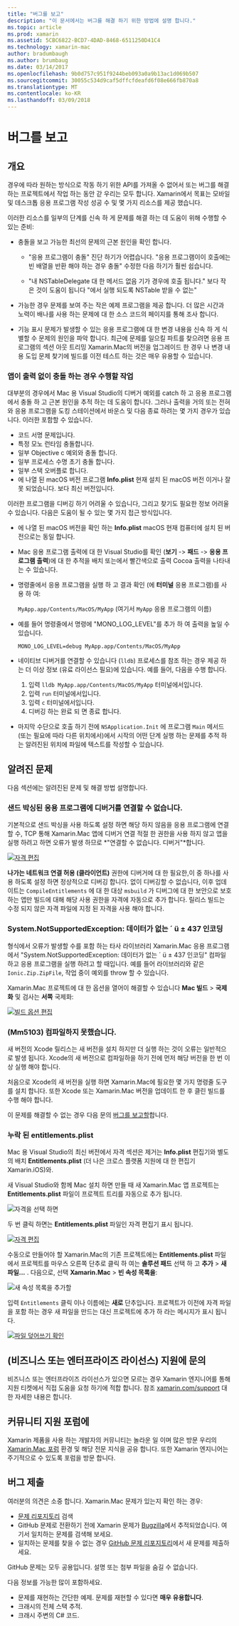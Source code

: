 ```yaml
---
title: "버그를 보고"
description: "이 문서에서는 버그를 해결 하기 위한 방법에 설명 합니다."
ms.topic: article
ms.prod: xamarin
ms.assetid: 5CBC6822-BCD7-4DAD-8468-6511250D41C4
ms.technology: xamarin-mac
author: bradumbaugh
ms.author: brumbaug
ms.date: 03/14/2017
ms.openlocfilehash: 9b0d757c951f9244beb093a0a9b13ac1d069b507
ms.sourcegitcommit: 30055c534d9caf5dffcfdeafd6f08e666fb870a8
ms.translationtype: MT
ms.contentlocale: ko-KR
ms.lasthandoff: 03/09/2018
---
```

# <a name="reporting-bugs"></a>버그를 보고

## <a name="overview"></a>개요

경우에 따라 원하는 방식으로 작동 하기 위한 API를 가져올 수 없어서 또는 버그를 해결 하는 프로젝트에서 작업 하는 동안 갇 우리는 모두 합니다. Xamarin에서 목표는 모바일 및 데스크톱 응용 프로그램 작성 성공 수 및 몇 가지 리소스를 제공 했습니다.

이러한 리소스를 일부의 단계를 신속 하 게 문제를 해결 하는 데 도움이 위해 수행할 수 있는 준비:

- 충돌을 보고 가능한 최선의 문제의 근본 원인을 확인 합니다.
 
     - "응용 프로그램이 충돌" 진단 하기가 어렵습니다. "응용 프로그램이이 호출에는 빈 배열을 반환 해야 하는 경우 충돌" 수정한 다음 하기가 훨씬 쉽습니다.

     - "내 NSTableDelegate 대 한 메서드 없음 기가 경우에 호출 됩니다." 보다 작은 것이 도움이 됩니다 "에서 실행 되도록 NSTable 받을 수 없는"

- 가능한 경우 문제를 보여 주는 작은 예제 프로그램을 제공 합니다. 더 많은 시간과 노력이 배나를 사용 하는 문제에 대 한 소스 코드의 페이지를 통해 조사 합니다.

- 기능 표시 문제가 발생할 수 있는 응용 프로그램에 대 한 변경 내용을 신속 하 게 식별할 수 문제의 원인을 파악 합니다. 최근에 문제를 일으킬 파트를 찾으려면 응용 프로그램의 섹션 아웃 트리밍 Xamarin.Mac의 버전을 업그레이드 한 경우 나 변경 내용 도입 문제 찾기에 빌드를 이전 테스트 하는 것은 매우 유용할 수 있습니다.


### <a name="what-to-do-when-your-app-crashes-with-no-output"></a>앱이 출력 없이 충돌 하는 경우 수행할 작업

대부분의 경우에서 Mac 용 Visual Studio의 디버거 예외를 catch 하 고 응용 프로그램에서 충돌 하 고 근본 원인을 추적 하는 데 도움이 합니다. 그러나 출력을 거의 또는 전혀와 응용 프로그램을 도킹 스테이션에서 바운스 및 다음 종료 하려는 몇 가지 경우가 있습니다. 이러한 포함할 수 있습니다.

- 코드 서명 문제입니다.
- 특정 모노 런타임 충돌합니다.
- 일부 Objective c 예외와 충돌 합니다.
- 일부 프로세스 수명 초기 충돌 합니다.
- 일부 스택 오버플로 합니다.
- 에 나열 된 macOS 버전 프로그램 **Info.plist** 현재 설치 된 macOS 버전 이거나 잘못 되었습니다. 보다 최신 버전입니다.

이러한 프로그램을 디버깅 하기 어려울 수 있습니다, 그리고 찾기도 필요한 정보 어려울 수 있습니다. 다음은 도움이 될 수 있는 몇 가지 접근 방식입니다.

- 에 나열 된 macOS 버전을 확인 하는 **Info.plist** macOS 현재 컴퓨터에 설치 된 버전으로는 동일 합니다.
- Mac 응용 프로그램 출력에 대 한 Visual Studio를 확인 (**보기** -> **패드** -> **응용 프로그램 출력**)에 대 한 추적을 배치 또는에서 빨간색으로 출력 Cocoa 출력을 나타내는 수 있습니다.
- 명령줄에서 응용 프로그램을 실행 하 고 결과 확인 (에 **터미널** 응용 프로그램)를 사용 하 여: 

     `MyApp.app/Contents/MacOS/MyApp` (여기서 `MyApp` 응용 프로그램의 이름)
- 예를 들어 명령줄에서 명령에 "MONO_LOG_LEVEL"를 추가 하 여 출력을 높일 수 있습니다. 

     `MONO_LOG_LEVEL=debug MyApp.app/Contents/MacOS/MyApp`
- 네이티브 디버거를 연결할 수 있습니다 (`lldb`) 프로세스를 참조 하는 경우 제공 하는 더 이상 정보 (유료 라이선스 필요)에 있습니다. 예를 들어, 다음을 수행 합니다.

    1. 입력 `lldb MyApp.app/Contents/MacOS/MyApp` 터미널에서입니다.
    2. 입력 `run` 터미널에서입니다.
    3. 입력 `c` 터미널에서입니다.
    4. 디버깅 하는 완료 되 면 종료 합니다.
- 마지막 수단으로 호출 하기 전에 `NSApplication.Init` 에 프로그램 `Main` 메서드 (또는 필요에 따라 다른 위치에서)에서 시작의 어떤 단계 실행 하는 문제를 추적 하는 알려진된 위치에 파일에 텍스트를 작성할 수 있습니다.

## <a name="known-issues"></a>알려진 문제

다음 섹션에는 알려진된 문제 및 해결 방법 설명합니다.

### <a name="unable-to-connect-to-the-debugger-in-sandboxed-apps"></a>샌드 박싱된 응용 프로그램에 디버거를 연결할 수 없습니다.

기본적으로 샌드 박싱을 사용 하도록 설정 하면 해당 하지 않음을 응용 프로그램에 연결할 수, TCP 통해 Xamarin.Mac 앱에 디버거 연결 적절 한 권한을 사용 하지 않고 앱을 실행 하려고 하면 오류가 발생 하므로 *"연결할 수 없습니다. 디버거"*합니다. 

[![자격 편집](troubleshooting-images/debug01.png "자격 편집")](troubleshooting-images/debug01-large.png#lightbox)

**나가는 네트워크 연결 허용 (클라이언트)** 권한에 디버거에 대 한 필요한,이 중 하나를 사용 하도록 설정 하면 정상적으로 디버깅 합니다. 없이 디버깅할 수 없습니다, 이후 업데이트는 `CompileEntitlements` 에 대 한 대상 `msbuild` 가 디버그에 대 한 보안으로 보호 하는 앱만 빌드에 대해 해당 사용 권한을 자격에 자동으로 추가 합니다. 릴리스 빌드는 수정 되지 않은 자격 파일에 지정 된 자격을 사용 해야 합니다.

### <a name="systemnotsupportedexception-no-data-is-available-for-encoding-437"></a>System.NotSupportedException: 데이터가 없는 ´ ü ± 437 인코딩
 
형식에서 오류가 발생할 수를 포함 하는 타사 라이브러리 Xamarin.Mac 응용 프로그램에서 "System.NotSupportedException: 데이터가 없는 ´ ü ± 437 인코딩" 컴파일하고 응용 프로그램을 실행 하려고 할 때입니다. 예를 들어 라이브러리와 같은 `Ionic.Zip.ZipFile`, 작업 중이 예외를 throw 할 수 있습니다.

Xamarin.Mac 프로젝트에 대 한 옵션을 열어이 해결할 수 있습니다 **Mac 빌드** > **국제화** 및 검사는 **서쪽** 국제화:

[![빌드 옵션 편집](troubleshooting-images/issue01.png "빌드 옵션 편집")](troubleshooting-images/issue01-large.png#lightbox)

### <a name="failed-to-compile-mm5103"></a>(Mm5103) 컴파일하지 못했습니다.

새 버전의 Xcode 릴리스는 새 버전을 설치 하지만 더 실행 하는 것이 오류는 일반적으로 발생 됩니다. Xcode의 새 버전으로 컴파일하을 하기 전에 먼저 해당 버전을 한 번 이상 실행 해야 합니다.

처음으로 Xcode의 새 버전을 실행 하면 Xamarin.Mac에 필요한 몇 가지 명령줄 도구를 설치 합니다. 또한 Xcode 또는 Xamarin.Mac 버전을 업데이트 한 후 클린 빌드를 수행 해야 합니다.

이 문제를 해결할 수 없는 경우 다음 문의 [버그를 보고할](#filing-a-bug)합니다.

### <a name="missing-entitlementsplist"></a>누락 된 entitlements.plist

Mac 용 Visual Studio의 최신 버전에서 자격 섹션은 제거는 **Info.plist** 편집기와 별도의 배치 **Entitlements.plist** (더 나은 크로스 플랫폼 지원에 대 한 편집기 Xamarin.iOS)와.

새 Visual Studio와 함께 Mac 설치 하면 만들 때 새 Xamarin.Mac 앱 프로젝트는 **Entitlements.plist** 파일이 프로젝트 트리를 자동으로 추가 됩니다.

![자격을 선택 하면](troubleshooting-images/entitlements01.png "자격 선택")

두 번 클릭 하면는 **Entitlements.plist** 파일인 자격 편집기 표시 됩니다.

[![자격 편집](troubleshooting-images/entitlements02.png "자격 편집")](troubleshooting-images/entitlements02-large.png#lightbox)

수동으로 만들어야 할 Xamarin.Mac의 기존 프로젝트에는 **Entitlements.plist** 파일에서 프로젝트를 마우스 오른쪽 단추로 클릭 하 여는 **솔루션 패드** 선택 하 고 **추가**  >  **새 파일...** . 다음으로, 선택 **Xamarin.Mac** > **빈 속성 목록을**:

![새 속성 목록을 추가할](troubleshooting-images/entitlements03.png "새 속성 목록 추가")

입력 `Entitlements` 클릭 이나 이름에는 **새로** 단추입니다. 프로젝트가 이전에 자격 파일을 포함 하는 경우 새 파일을 만드는 대신 프로젝트에 추가 하 라는 메시지가 표시 됩니다.

[![파일 덮어쓰기 확인](troubleshooting-images/entitlements04.png "파일 덮어쓰기 확인")](troubleshooting-images/entitlements04-large.png#lightbox)

## <a name="contacting-support-business-or-enterprise-licenses"></a>(비즈니스 또는 엔터프라이즈 라이선스) 지원에 문의

비즈니스 또는 엔터프라이즈 라이선스가 있으면 모르는 경우 Xamarin 엔지니어를 통해 지원 티켓에서 직접 도움을 요청 하기에 적합 합니다. 참조 [xamarin.com/support](http://xamarin.com/support) 대 한 자세한 내용은 합니다.

## <a name="community-support-on-the-forums"></a>커뮤니티 지원 포럼에

Xamarin 제품을 사용 하는 개발자의 커뮤니티는 놀라운 일 이며 많은 방문 우리의 [Xamarin.Mac 포럼](http://forums.xamarin.com/categories/mac) 환경 및 해당 전문 지식을 공유 합니다. 또한 Xamarin 엔지니어는 주기적으로 수 있도록 포럼을 방문 합니다.

<a name="filing-a-bug"/>

## <a name="filing-a-bug"></a>버그 제출

여러분의 의견은 소중 합니다. Xamarin.Mac 문제가 있는지 확인 하는 경우:

- [문제 리포지토리](https://github.com/xamarin/xamarin-macios/issues) 검색 
- GitHub 문제로 전환하기 전에 Xamarin 문제가 [Bugzilla](https://bugzilla.xamarin.com/describecomponents.cgi)에서 추적되었습니다. 여기서 일치하는 문제를 검색해 보세요.
- 일치하는 문제를 찾을 수 없는 경우 [GitHub 문제 리포지토리](https://github.com/xamarin/xamarin-macios/issues/new)에서 새 문제를 제출하세요.

GitHub 문제는 모두 공용입니다. 설명 또는 첨부 파일을 숨길 수 없습니다. 

다음 정보를 가능한 많이 포함하세요.                                                                                                                                          

- 문제를 재현하는 간단한 예제. 문제를 재현할 수 있다면 **매우 유용합니다**. 
- 크래시의 전체 스택 추적.
- 크래시 주변의 C# 코드. 
